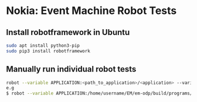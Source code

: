 # Nokia: Event Machine Robot Tests

## Install robotframework in Ubuntu

```bash
sudo apt install python3-pip
sudo pip3 install robotframework
```

## Manually run individual robot tests

```bash
robot --variable APPLICATION:<path_to_application>/<application> --variable CORE_MASK:<core_mask> --variable APPLICATION_MODE:<t/p> <path_to_robot_files>/<application>.robot
e.g
$ robot --variable APPLICATION:/home/username/EM/em-odp/build/programs/example/hello/hello --variable CORE_MASK:0xFE --variable APPLICATION_MODE:t /home/username/EM/em-odp/robot-tests/hello.robot
```
